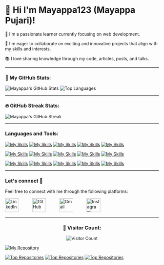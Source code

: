 
<h1>👋 Hi I'm Mayappa123 (Mayappa Pujari)! </h1> 


🚀 I'm a passionate learner currently focusing on web development.

🤝 I'm eager to collaborate on exciting and innovative projects that align with my skills and interests.

📚 I love sharing knowledge through my code, articles, posts, and talks.

---
 ### 🚀 My GitHub Stats:
 
<div >
  
![Mayappa's GitHub Stats](https://github-readme-stats.vercel.app/api?username=Mayappa123&show_icons=true&theme=yeblu)
![Top Languages](https://github-readme-stats.vercel.app/api/top-langs/?username=Mayappa123&layout=compact&theme=yeblu)

</div>

---

### 🔥 GitHub Streak Stats:

![Mayappa's GitHub Streak](https://github-readme-streak-stats.herokuapp.com/?user=Mayappa123&theme=yeblu)

---

### Languages and Tools:

[![My Skills](https://skillicons.dev/icons?i=html)](https://skillicons.dev)
[![My Skills](https://skillicons.dev/icons?i=css)](https://skillicons.dev)
[![My Skills](https://skillicons.dev/icons?i=js)](https://skillicons.dev)
[![My Skills](https://skillicons.dev/icons?i=bootstrap)](https://skillicons.dev)
[![My Skills](https://skillicons.dev/icons?i=materialui)](https://skillicons.dev)


[![My Skills](https://skillicons.dev/icons?i=mongodb)](https://skillicons.dev)
[![My Skills](https://skillicons.dev/icons?i=express)](https://skillicons.dev)
[![My Skills](https://skillicons.dev/icons?i=react)](https://skillicons.dev)
[![My Skills](https://skillicons.dev/icons?i=nodejs)](https://skillicons.dev)
[![My Skills](https://skillicons.dev/icons?i=mysql)](https://skillicons.dev)

[![My Skills](https://skillicons.dev/icons?i=git)](https://skillicons.dev)
[![My Skills](https://skillicons.dev/icons?i=github)](https://skillicons.dev)
[![My Skills](https://skillicons.dev/icons?i=vscode)](https://skillicons.dev)
[![My Skills](https://skillicons.dev/icons?i=npm)](https://skillicons.dev)
[![My Skills](https://skillicons.dev/icons?i=windows)](https://skillicons.dev)


---

### Let's connect 💬

Feel free to connect with me through the following platforms:

[<img src="https://skillicons.dev/icons?i=linkedin" alt="LinkedIn" width="45" style="margin-right: 40;"/>](https://www.linkedin.com/in/mayappa-pujari-625432182)
[<img src="https://skillicons.dev/icons?i=github" alt="GitHub" width="45" style="margin-right: 40;"/>](https://github.com/Mayappa123/)
[<img src="https://skillicons.dev/icons?i=gmail" alt="Gmail" width="45" style="margin-right: 40;"/>](mailto:mayappapujari561999@gmail.com)
[<img src="https://skillicons.dev/icons?i=instagram" alt="Instagram" width="45" style="margin-right: 0;"/>](mailto:mayappapujari561999@gmail.com)

---

<div align="center">
  <h3>👀 Visitor Count:</h3>
 
  ![Visitor Count](https://profile-counter.glitch.me/Mayappa123/count.svg)
  
</div>

[![My Repository](https://github-readme-stats.vercel.app/api/pin/?username=Mayappa123&repo=Mayappa123&theme=yeblu)](https://github.com/Mayappa123/Mayappa123)

[![Top Repositories](https://github-readme-stats.vercel.app/api/pin/?username=Mayappa123&repo=majorproject&theme=yeblu)](https://github.com/Mayappa123/majorproject)
[![Top Repositories](https://github-readme-stats.vercel.app/api/pin/?username=Mayappa123&repo=React&theme=radical)](https://github.com/Mayappa123/React)
[![Top Repositories](https://github-readme-stats.vercel.app/api/pin/?username=Mayappa123&repo=Projects&theme=radical)](https://github.com/Mayappa123/Projects)



